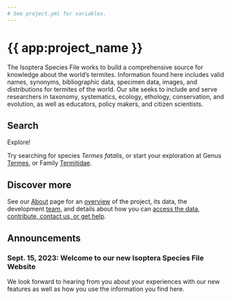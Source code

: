 ```yaml
---
# See project.yml for variables.
---
```


# {{ app:project_name }}
The Isoptera Species File works to build a comprehensive source for knowledge about the world’s termites. Information found here includes valid names, synonyms, bibliographic data, specimen data, images, and distributions for termites of the world. Our site seeks to include and serve researchers in taxonomy, systematics, ecology, ethology, conservation, and evolution, as well as educators, policy makers, and citizen scientists.

## Search

<autocomplete-otu class="w-80 place-content-center" placeholder="Search by taxon name"/>

Explore!

Try searching for species _Termes fatalis_, or start your exploration at Genus [Termes](/otus/85835/overview), or Family [Termitidae](/otus/83484/overview).

## Discover more
See our [About](about) page for an [overview](about#overview) of the project, its data, the development [team](about#project-development-and-maintenance), and details about how you can [access the data, contribute, contact us, or get help](about#contribute-or-get-help). 

## Announcements

### Sept. 15, 2023: Welcome to our new Isoptera Species File Website
<p>We look forward to hearing from you about your experiences with our new features as well as how you use the information you find here.</p>
